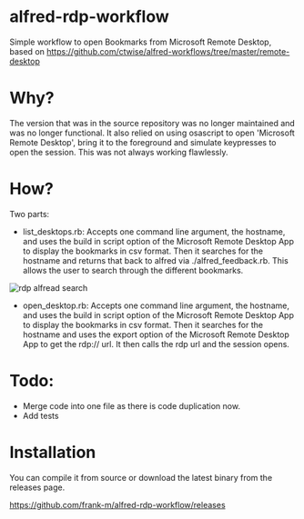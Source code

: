 # alfred-rdp-workflow
Simple workflow to open Bookmarks from Microsoft Remote Desktop, based on https://github.com/ctwise/alfred-workflows/tree/master/remote-desktop

# Why?
The version that was in the source repository was no longer maintained and was no longer functional. It also relied on using osascript to open 'Microsoft Remote Desktop', bring it to the foreground and simulate keypresses to open the session. This was not always working flawlessly.

# How?
Two parts:
- list_desktops.rb: Accepts one command line argument, the hostname, and uses the build in script option of the Microsoft Remote Desktop App to display the bookmarks in csv format. Then it searches for the hostname and returns that back to alfred via ./alfred_feedback.rb. This allows the user to search through the different bookmarks.

![rdp alfread search](https://imgur.com/ubdLdBw.gif)

- open_desktop.rb: Accepts one command line argument, the hostname, and uses the build in script option of the Microsoft Remote Desktop App to display the bookmarks in csv format. Then it searches for the hostname and uses the export option of the Microsoft Remote Desktop App to get the rdp:// url. It then calls the rdp url and the session opens.

# Todo:

- Merge code into one file as there is code duplication now.
- Add tests

# Installation
You can compile it from source or download the latest binary from the releases page.

https://github.com/frank-m/alfred-rdp-workflow/releases
